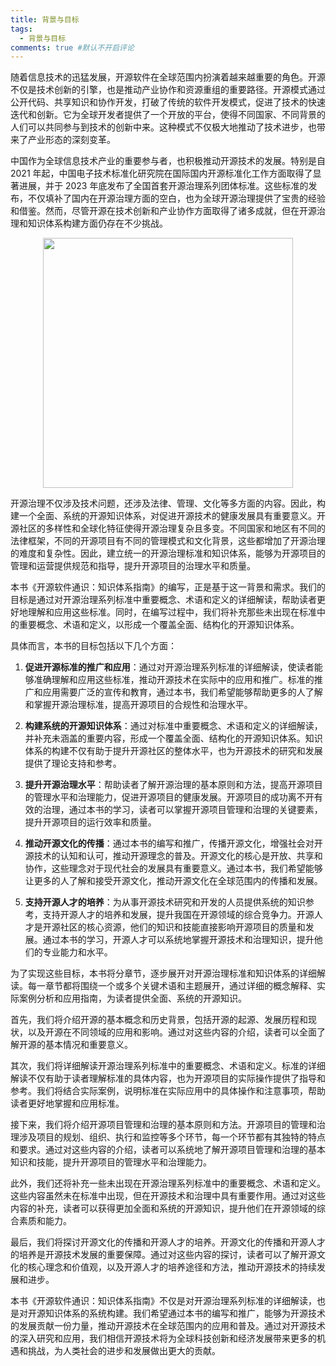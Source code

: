 ```yaml
---
title: 背景与目标
tags:
  - 背景与目标
comments: true #默认不开启评论
---
```


随着信息技术的迅猛发展，开源软件在全球范围内扮演着越来越重要的角色。开源不仅是技术创新的引擎，也是推动产业协作和资源重组的重要路径。开源模式通过公开代码、共享知识和协作开发，打破了传统的软件开发模式，促进了技术的快速迭代和创新。它为全球开发者提供了一个开放的平台，使得不同国家、不同背景的人们可以共同参与到技术的创新中来。这种模式不仅极大地推动了技术进步，也带来了产业形态的深刻变革。

中国作为全球信息技术产业的重要参与者，也积极推动开源技术的发展。特别是自 2021 年起，中国电子技术标准化研究院在国际国内开源标准化工作方面取得了显著进展，并于 2023 年底发布了全国首套开源治理系列团体标准。这些标准的发布，不仅填补了国内在开源治理方面的空白，也为全球开源治理提供了宝贵的经验和借鉴。然而，尽管开源在技术创新和产业协作方面取得了诸多成就，但在开源治理和知识体系构建方面仍存在不少挑战。

<div align=center>
<img src="https://github.com/user-attachments/assets/98d00fd2-a8e2-478b-8969-2ab102b8275e" width="400px">
</div>

开源治理不仅涉及技术问题，还涉及法律、管理、文化等多方面的内容。因此，构建一个全面、系统的开源知识体系，对促进开源技术的健康发展具有重要意义。开源社区的多样性和全球化特征使得开源治理复杂且多变。不同国家和地区有不同的法律框架，不同的开源项目有不同的管理模式和文化背景，这些都增加了开源治理的难度和复杂性。因此，建立统一的开源治理标准和知识体系，能够为开源项目的管理和运营提供规范和指导，提升开源项目的治理水平和质量。

本书《开源软件通识：知识体系指南》的编写，正是基于这一背景和需求。我们的目标是通过对开源治理系列标准中重要概念、术语和定义的详细解读，帮助读者更好地理解和应用这些标准。同时，在编写过程中，我们将补充那些未出现在标准中的重要概念、术语和定义，以形成一个覆盖全面、结构化的开源知识体系。

具体而言，本书的目标包括以下几个方面：

1. **促进开源标准的推广和应用**：通过对开源治理系列标准的详细解读，使读者能够准确理解和应用这些标准，推动开源技术在实际中的应用和推广。标准的推广和应用需要广泛的宣传和教育，通过本书，我们希望能够帮助更多的人了解和掌握开源治理标准，提高开源项目的合规性和治理水平。

2. **构建系统的开源知识体系**：通过对标准中重要概念、术语和定义的详细解读，并补充未涵盖的重要内容，形成一个覆盖全面、结构化的开源知识体系。知识体系的构建不仅有助于提升开源社区的整体水平，也为开源技术的研究和发展提供了理论支持和参考。

3. **提升开源治理水平**：帮助读者了解开源治理的基本原则和方法，提高开源项目的管理水平和治理能力，促进开源项目的健康发展。开源项目的成功离不开有效的治理，通过本书的学习，读者可以掌握开源项目管理和治理的关键要素，提升开源项目的运行效率和质量。

4. **推动开源文化的传播**：通过本书的编写和推广，传播开源文化，增强社会对开源技术的认知和认可，推动开源理念的普及。开源文化的核心是开放、共享和协作，这些理念对于现代社会的发展具有重要意义。通过本书，我们希望能够让更多的人了解和接受开源文化，推动开源文化在全球范围内的传播和发展。

5. **支持开源人才的培养**：为从事开源技术研究和开发的人员提供系统的知识参考，支持开源人才的培养和发展，提升我国在开源领域的综合竞争力。开源人才是开源社区的核心资源，他们的知识和技能直接影响开源项目的质量和发展。通过本书的学习，开源人才可以系统地掌握开源技术和治理知识，提升他们的专业能力和水平。

为了实现这些目标，本书将分章节，逐步展开对开源治理标准和知识体系的详细解读。每一章节都将围绕一个或多个关键术语和主题展开，通过详细的概念解释、实际案例分析和应用指南，为读者提供全面、系统的开源知识。

首先，我们将介绍开源的基本概念和历史背景，包括开源的起源、发展历程和现状，以及开源在不同领域的应用和影响。通过对这些内容的介绍，读者可以全面了解开源的基本情况和重要意义。

其次，我们将详细解读开源治理系列标准中的重要概念、术语和定义。标准的详细解读不仅有助于读者理解标准的具体内容，也为开源项目的实际操作提供了指导和参考。我们将结合实际案例，说明标准在实际应用中的具体操作和注意事项，帮助读者更好地掌握和应用标准。

接下来，我们将介绍开源项目管理和治理的基本原则和方法。开源项目的管理和治理涉及项目的规划、组织、执行和监控等多个环节，每一个环节都有其独特的特点和要求。通过对这些内容的介绍，读者可以系统地了解开源项目管理和治理的基本知识和技能，提升开源项目的管理水平和治理能力。

此外，我们还将补充一些未出现在开源治理系列标准中的重要概念、术语和定义。这些内容虽然未在标准中出现，但在开源技术和治理中具有重要作用。通过对这些内容的补充，读者可以获得更加全面和系统的开源知识，提升他们在开源领域的综合素质和能力。

最后，我们将探讨开源文化的传播和开源人才的培养。开源文化的传播和开源人才的培养是开源技术发展的重要保障。通过对这些内容的探讨，读者可以了解开源文化的核心理念和价值观，以及开源人才的培养途径和方法，推动开源技术的持续发展和进步。

本书《开源软件通识：知识体系指南》不仅是对开源治理系列标准的详细解读，也是对开源知识体系的系统构建。我们希望通过本书的编写和推广，能够为开源技术的发展贡献一份力量，推动开源技术在全球范围内的应用和普及。通过对开源技术的深入研究和应用，我们相信开源技术将为全球科技创新和经济发展带来更多的机遇和挑战，为人类社会的进步和发展做出更大的贡献。
